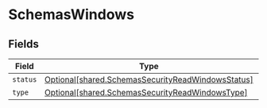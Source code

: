 # SchemasWindows


## Fields

| Field                                                                                                        | Type                                                                                                         | Required                                                                                                     | Description                                                                                                  |
| ------------------------------------------------------------------------------------------------------------ | ------------------------------------------------------------------------------------------------------------ | ------------------------------------------------------------------------------------------------------------ | ------------------------------------------------------------------------------------------------------------ |
| `status`                                                                                                     | [Optional[shared.SchemasSecurityReadWindowsStatus]](../../models/shared/schemassecurityreadwindowsstatus.md) | :heavy_minus_sign:                                                                                           | N/A                                                                                                          |
| `type`                                                                                                       | [Optional[shared.SchemasSecurityReadWindowsType]](../../models/shared/schemassecurityreadwindowstype.md)     | :heavy_minus_sign:                                                                                           | N/A                                                                                                          |